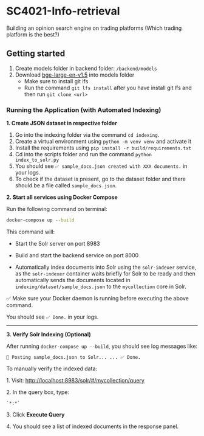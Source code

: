 # SC4021-Info-retrieval

Building an opinion search engine on trading platforms (Which trading platform is the best?)

## Getting started

1. Create models folder in backend folder: `/backend/models`
2. Download [bge-large-en-v1.5](https://huggingface.co/BAAI/bge-large-en-v1.5) into models folder
    - Make sure to install git lfs
    - Run the command `git lfs install` after you have install git lfs and then run `git clone <url>`

### Running the Application (with Automated Indexing)
**1\. Create JSON dataset in respective folder**

1. Go into the indexing folder via the command `cd indexing`.
2. Create a virtual environment using `python -m venv venv` and activate it
3. Install the requirements using `pip install -r build/requirements.txt`
4. Cd into the scripts folder and run the command `python index_to_solr.py`
5. You should see `✅ sample_docs.json created with XXX documents.` in your logs.
6. To check if the dataset is present, go to the dataset folder and there should be a file called `sample_docs.json`.

**2\. Start all services using Docker Compose**

Run the following command on terminal:

```bash
docker-compose up --build
```

This command will:

-   Start the Solr server on port 8983

-   Build and start the backend service on port 8000

-   Automatically index documents into Solr using the `solr-indexer` service, as the `solr-indexer` container waits briefly for Solr to be ready and then automatically sends the documents located in `indexing/dataset/sample_docs.json` to the `mycollection` core in Solr.

✅ Make sure your Docker daemon is running before executing the above command.

You should see `✅ Done.` in your logs.

---

**3\. Verify Solr Indexing (Optional)**

After running `docker-compose up --build`, you should see log messages like:

`🚀 Posting sample_docs.json to Solr...
...
✅ Done.`

To manually verify the indexed data:

1\.  Visit: <http://localhost:8983/solr/#/mycollection/query>

2\.  In the query box, type:

    `*:*`

3\.  Click **Execute Query**

4\.  You should see a list of indexed documents in the response panel.
